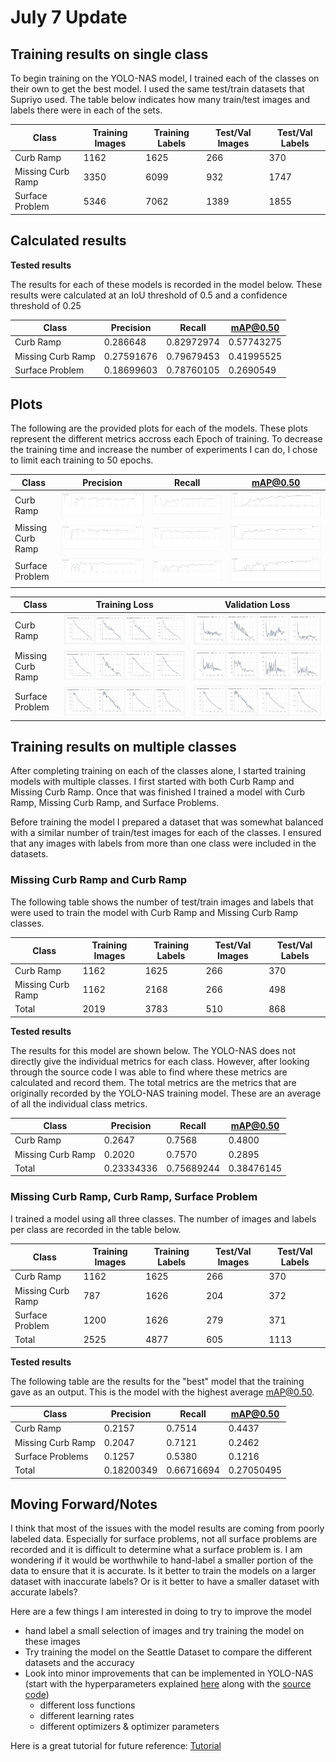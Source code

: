 # July 7 Update

## Training results on single class

To begin training on the YOLO-NAS model, I trained each of the classes on their own to get the best model. I used the same test/train datasets that Supriyo used. The table below indicates how many train/test images and labels there were in each of the sets.

| Class             | Training Images | Training Labels | Test/Val Images | Test/Val Labels |
|-------------------|-----------------|-----------------|-----------------|-----------------|
| Curb Ramp         | 1162            | 1625            | 266             | 370             |
| Missing Curb Ramp | 3350            | 6099            | 932             | 1747            |
| Surface Problem   | 5346            | 7062            | 1389            | 1855            |

## Calculated results 

**Tested results** 

The results for each of these models is recorded in the model below. These results were calculated at an IoU threshold of 0.5 and a confidence threshold of 0.25

| Class             | Precision  | Recall     | mAP@0.50   |
|-------------------|------------|------------|------------|
| Curb Ramp         | 0.286648   | 0.82972974 | 0.57743275 |
| Missing Curb Ramp | 0.27591676 | 0.79679453 | 0.41995525 |
| Surface Problem   | 0.18699603 | 0.78760105 | 0.2690549  |




## Plots

The following are the provided plots for each of the models. These plots represent the different metrics accross each Epoch of training. To decrease the training time and increase the number of experiments I can do, I chose to limit each training to 50 epochs.

| Class             | Precision                                                           | Recall                                                           | mAP@0.50                                              |
|-------------------|---------------------------------------------------------------------|------------------------------------------------------------------|-------------------------------------------------------|
| Curb Ramp         | ![Curb Ramp Precision](/jul_07/plots/ramp_precision.png)            | ![Curb Ramp Recall](/jul_07/plots/ramp_recall.png)               | ![Curb AP](/jul_07/plots/ramp_ap.png)                 |
| Missing Curb Ramp | ![Missing Curb Ramp Precision](/jul_07/plots/missing_precision.png) | ![Missing Curb Ramp Recall](/jul_07/plots/missing_precision.png) | ![Missing Curb Ramp AP](/jul_07/plots/missing_ap.png) |
| Surface Problem   | ![Surface Problem Precision](/jul_07/plots/sf_precision.png)        | ![Surface Problem Recall](/jul_07/plots/sf_recall.png)           | ![Surface Problem AP](/jul_07/plots/sf_ap.png)        |

| Class             | Training Loss                                                            | Validation Loss                                                            |
|-------------------|--------------------------------------------------------------------------|----------------------------------------------------------------------------|
| Curb Ramp         | ![Curb Ramp Training Loss](/jul_07/plots/ramp_train_loss.png)            | ![Curb Ramp Validation Loss](/jul_07/plots/ramp_valid_loss.png)            |
| Missing Curb Ramp | ![Missing Curb Ramp Training Loss](/jul_07/plots/missing_train_loss.png) | ![Missing Curb Ramp Validation Loss](/jul_07/plots/missing_valid_loss.png) |
| Surface Problem   | ![Surface Problem Validation Loss](/jul_07/plots/sf_train_loss.png)      | ![Surface Validation Loss](/jul_07/plots/sf_train_loss.png)                |

## Training results on multiple classes

After completing training on each of the classes alone, I started training models with multiple classes. I first started with both Curb Ramp and Missing Curb Ramp. Once that was finished I trained a model with Curb Ramp, Missing Curb Ramp, and Surface Problems. 

Before training the model I prepared a dataset that was somewhat balanced with a similar number of train/test images for each of the classes. I ensured that any images with labels from more than one class were included in the datasets. 



### Missing Curb Ramp and Curb Ramp

The following table shows the number of test/train images and labels that were used to train the model with Curb Ramp and Missing Curb Ramp classes. 

| Class             | Training Images | Training Labels | Test/Val Images | Test/Val Labels |
|-------------------|-----------------|-----------------|-----------------|-----------------|
| Curb Ramp         | 1162            | 1625            | 266             | 370             |
| Missing Curb Ramp | 1162            | 2168            | 266             | 498             |
| Total             | 2019            | 3783            | 510             | 868             |


**Tested results** 

The results for this model are shown below. The YOLO-NAS does not directly give the individual metrics for each class. However, after looking through the source code I was able to find where these metrics are calculated and record them. The total metrics are the metrics that are originally recorded by the YOLO-NAS training model. These are an average of all the individual class metrics. 

| Class             | Precision  | Recall     | mAP@0.50   |
|-------------------|------------|------------|------------|
| Curb Ramp         | 0.2647     | 0.7568     | 0.4800     |
| Missing Curb Ramp | 0.2020     | 0.7570     | 0.2895     |
| Total             | 0.23334336 | 0.75689244 | 0.38476145 |


### Missing Curb Ramp, Curb Ramp, Surface Problem

I trained a model using all three classes. The number of images and labels per class are recorded in the table below. 

| Class             | Training Images | Training Labels | Test/Val Images | Test/Val Labels |
|-------------------|-----------------|-----------------|-----------------|-----------------|
| Curb Ramp         | 1162            | 1625            | 266             | 370             |
| Missing Curb Ramp | 787             | 1626            | 204             | 372             |
| Surface Problem   | 1200            | 1626            | 279             | 371             | 
| Total             | 2525            | 4877            | 605             | 1113            | 


**Tested results** 

The following table are the results for the "best" model that the training gave as an output. This is the model with the highest average mAP@0.50.

| Class             | Precision  | Recall     | mAP@0.50   |
|-------------------|------------|------------|------------|
| Curb Ramp         | 0.2157     | 0.7514     | 0.4437     |
| Missing Curb Ramp | 0.2047     | 0.7121     | 0.2462     |
| Surface Problems  | 0.1257     | 0.5380     | 0.1216     |
| Total             | 0.18200349 | 0.66716694 | 0.27050495 |

<!-- 
**Visual Examples**
| Class | False Positive | False Negative | True Positive |
|-------|----------------|----------------|---------------|
| Curb Ramp |
| Missing Curb Ramp |
| Surface Problems |
| Missing Curb Ramp & Curb Ramp |
| Missing Curb Ramp & Surface Problem |
| Missing Curb Ramp & Curb Ramp & Surface Problem |
| Curb Ramp & Surface Problem | -->




## Moving Forward/Notes

I think that most of the issues with the model results are coming from poorly labeled data. Especially for surface problems, not all surface problems are recorded and it is difficult to determine what a surface problem is. I am wondering if it would be worthwhile to hand-label a smaller portion of the data to ensure that it is accurate. Is it better to train the models on a larger dataset with inaccurate labels? Or is it better to have a smaller dataset with accurate labels?

Here are a few things I am interested in doing to try to improve the model
- hand label a small selection of images and try training the model on these images
- Try training the model on the Seattle Dataset to compare the different datasets and the accuracy
- Look into minor improvements that can be implemented in YOLO-NAS (start with the hyperparameters explained [here](https://github.com/Deci-AI/super-gradients/blob/master/src/super_gradients/recipes/training_hyperparams/default_train_params.yaml) along with the [source code](https://github.com/Deci-AI/super-gradients/blob/master/src/super_gradients/training/params.py))
    - different loss functions
    - different learning rates
    - different optimizers & optimizer parameters


Here is a great tutorial for future reference: [Tutorial](https://colab.research.google.com/drive/1q0RmeVRzLwRXW-h9dPFSOchwJkThUy6d#scrollTo=tYZw6UvePBv5)